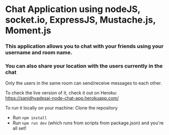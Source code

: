 # Chat Application using nodeJS, socket.io, ExpressJS, Mustache.js, Moment.js 

### This application allows you to chat with your friends using your username and room name. 
### You can also share your location with the users currently in the chat


Only the users in the same room can send/receive messages to each other. 

To check the live version of it, check it out on Heroku: 
https://sanidhyadesai-node-chat-app.herokuapp.com/

To run it locally on your machine:
Clone the repository
-  Run `npm install`
-  Run `npm run dev` (which runs from scripts from package.json) and you're all set!
